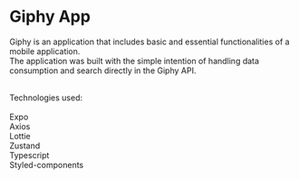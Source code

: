 # Giphy App

Giphy is an application that includes basic and essential functionalities of a mobile application.<br />
The application was built with the simple intention of handling data consumption and search directly in the Giphy API.<br /><br />

Technologies used:<br /><br />
Expo<br />
Axios<br />
Lottie<br />
Zustand<br />
Typescript<br />
Styled-components<br />


